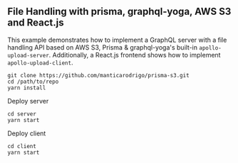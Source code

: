 ## File Handling with prisma, graphql-yoga, AWS S3 and React.js 

This example demonstrates how to implement a GraphQL server with a file handling API based on AWS S3, Prisma & graphql-yoga's built-in `apollo-upload-server`. Additionally, a React.js frontend shows how to implement `apollo-upload-client`.

```
git clone https://github.com/manticarodrigo/prisma-s3.git
cd /path/to/repo
yarn install
```

Deploy server

```
cd server
yarn start
```

Deploy client

```
cd client
yarn start
```